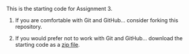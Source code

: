 This is the starting code for Assignment 3.

  1. If you are comfortable with Git and GitHub... consider forking this
     repository.

  2. If you would prefer not to work with Git and GitHub... download the
     starting code as a
     [zip file](https://github.com/Old-Dominion-Univ-CS-Dept/2024-Summer-CS330-Java-Inventory-OOP-1/archive/refs/heads/main.zip).
